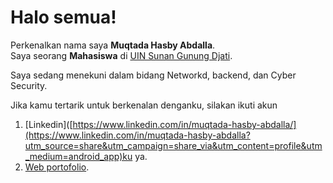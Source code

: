 # Halo semua! 
Perkenalkan nama saya **Muqtada Hasby Abdalla**.<br>
Saya seorang **Mahasiswa** di [UIN Sunan Gunung Djati](https://uinsgd.ac.id/).<br>

Saya sedang menekuni dalam bidang Networkd, backend, dan Cyber Security.<br>

Jika kamu tertarik untuk berkenalan denganku, silakan ikuti akun 
1. [Linkedin]([https://www.linkedin.com/in/muqtada-hasby-abdalla/](https://www.linkedin.com/in/muqtada-hasby-abdalla?utm_source=share&utm_campaign=share_via&utm_content=profile&utm_medium=android_app)ku ya.
2. [Web portofolio](muqtadahasbya.my.id).
